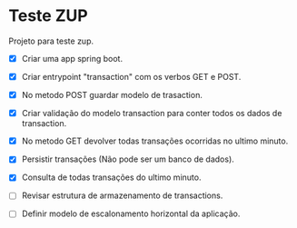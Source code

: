 # Teste ZUP
Projeto para teste zup.

- [x] Criar uma app spring boot.
- [x] Criar entrypoint "transaction" com os verbos GET e POST.
- [x] No metodo POST guardar modelo de trasaction.
- [x] Criar validação do modelo transaction para conter todos os dados de transaction.
- [x] No metodo GET devolver todas transações ocorridas no ultimo minuto. 
- [x] Persistir transações (Não pode ser um banco de dados). 
- [x] Consulta de todas transações do ultimo minuto.
- [ ] Revisar estrutura de armazenamento de transactions.
- [ ] Definir modelo de escalonamento horizontal da aplicação.

